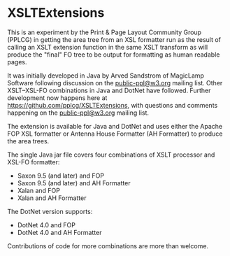 # XSLTExtensions

This is an experiment by the Print & Page Layout Community Group (PPLCG) in getting the area tree from an XSL formatter run as the result of calling an XSLT extension function in the same XSLT transform as will produce the "final" FO tree to be output for formatting as human readable pages.

It was initially developed in Java by Arved Sandstrom of MagicLamp Software following discussion on the public-ppl@w3.org mailing list. Other XSLT–XSL-FO combinations in Java and DotNet have followed. Further development now happens here at https://github.com/pplcg/XSLTExtensions, with questions and comments happening on the public-ppl@w3.org mailing list.

The extension is available for Java and DotNet and uses either the Apache FOP XSL formatter or Antenna House Formatter (AH Formatter) to produce the area trees.


The single Java jar file covers four combinations of XSLT processor and XSL-FO formatter:

- Saxon 9.5 (and later) and FOP
- Saxon 9.5 (and later) and AH Formatter
- Xalan and FOP
- Xalan and AH Formatter

The DotNet version supports:

- DotNet 4.0 and FOP
- DotNet 4.0 and AH Formatter

Contributions of code for more combinations are more than welcome. 
